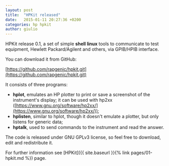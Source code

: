 ```yaml
---
layout: post
title:  "HPKit released"
date:   2015-01-11 20:27:36 +0200
categories: hp hpkit
author: giulio
---
```

HPKit release 0.1, a set of simple **shell linux** tools to communicate to test equipment, Hewlett Packard/Agilent and others, via GPIB/HPIB interface.

You can download it from GitHub:

[https://github.com/rapgenic/hpkit.git](https://github.com/rapgenic/hpkit.git)

It consists of three programs:

- **hplot**, emulates an HP plotter to print or save a screenshot of the instrument's display; it can be used with hp2xx ([https://www.gnu.org/software/hp2xx/](https://www.gnu.org/software/hp2xx/));
- **hplisten**, similar to hplot, though it doesn't emulate a plotter, but only listens for generic data;
- **hptalk**, used to send commands to the instrument and read the answer.

The code is released under GNU GPLv3 license, so feel free to download, edit and redistribute it.

For further information see [HPKit]({{ site.baseurl }}{% link pages/01-hpkit.md %}) page.
